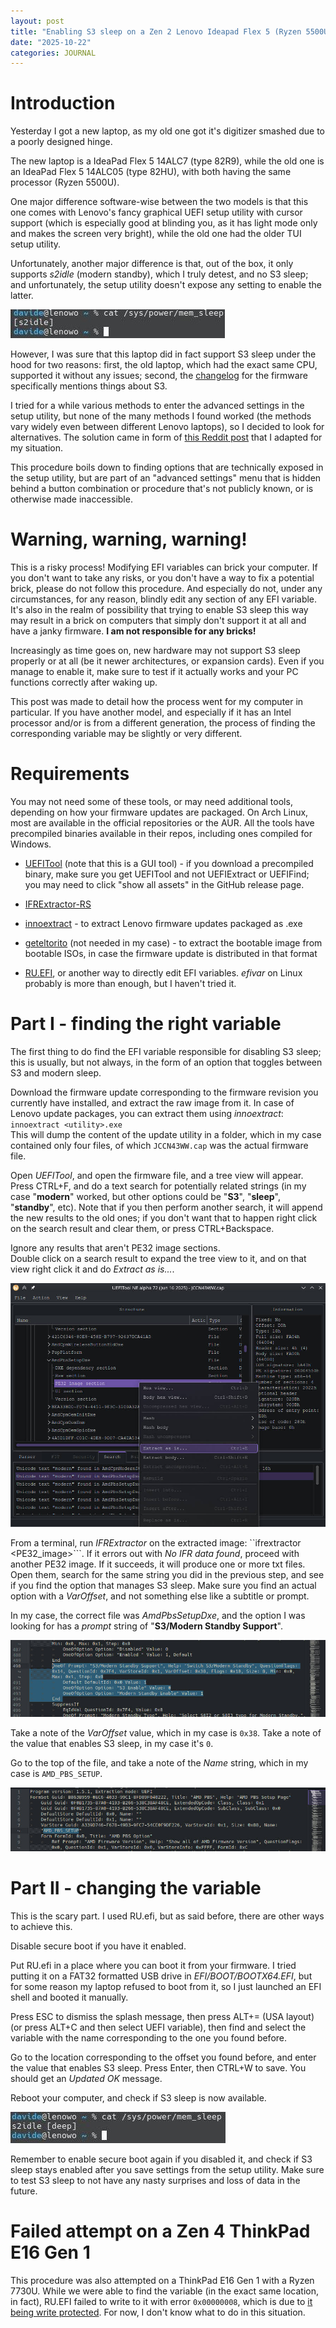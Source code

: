 ```yaml
---
layout: post
title: "Enabling S3 sleep on a Zen 2 Lenovo Ideapad Flex 5 (Ryzen 5500U, laptop type 82R9)"
date: "2025-10-22"
categories: JOURNAL
---
```


# Introduction
Yesterday I got a new laptop, as my old one got it's digitizer smashed due to a poorly designed hinge.  

The new laptop is a IdeaPad Flex 5 14ALC7 (type 82R9), while the old one is an IdeaPad Flex 5 14ALC05 (type 82HU), with both having the same processor (Ryzen 5500U).  

One major difference software-wise between the two models is that this one comes with Lenovo's fancy graphical UEFI setup utility with cursor support (which is especially good at blinding you, as it has light mode only and makes the screen very bright), while the old one had the older TUI setup utility.

Unfortunately, another major difference is that, out of the box, it only supports *s2idle* (modern standby), which I truly detest, and no S3 sleep; and unfortunately, the setup utility doesn't expose any setting to enable the latter.

![:(](/images/2025-10-22/nos3.jpg)

However, I was sure that this laptop did in fact support S3 sleep under the hood for two reasons: first, the old laptop, which had the exact same CPU, supported it without any issues; second, the [changelog](https://download.lenovo.com/consumer/mobiles/jccn43ww.txt) for the firmware specifically mentions things about S3.

I tried for a while various methods to enter the advanced settings in the setup utility, but none of the many methods I found worked (the methods vary widely even between different Lenovo laptops), so I decided to look for alternatives. The solution came in form of [this Reddit post](https://www.reddit.com/r/Lenovo/comments/id0457/guide_to_reenable_undervolting_after_latest_bios/) that I adapted for my situation.

This procedure boils down to finding options that are technically exposed in the setup utility, but are part of an "advanced settings" menu that is hidden behind a button combination or procedure that's not publicly known, or is otherwise made inaccessible.

# Warning, warning, warning!
This is a risky process! Modifying EFI variables can brick your computer. If you don't want to take any risks, or you don't have a way to fix a potential brick, please do not follow this procedure. And especially do not, under any circumstances, for any reason, blindly edit any section of any EFI variable. It's also in the realm of possibility that trying to enable S3 sleep this way may result in a brick on computers that simply don't support it at all and have a janky firmware. **I am not responsible for any bricks!**

Increasingly as time goes on, new hardware may not support S3 sleep properly or at all (be it newer architectures, or expansion cards). Even if you manage to enable it, make sure to test if it actually works and your PC functions correctly after waking up.

This post was made to detail how the process went for my computer in particular. If you have another model, and especially if it has an Intel processor and/or is from a different generation, the process of finding the corresponding variable may be slightly or very different.

# Requirements
You may not need some of these tools, or may need additional tools, depending on how your firmware updates are packaged. On Arch Linux, most are available in the official repositories or the AUR. All the tools have precompiled binaries available in their repos, including ones compiled for Windows.

- [UEFITool](https://github.com/LongSoft/UEFITool) (note that this is a GUI tool) - if you download a precompiled binary, make sure you get UEFITool and not UEFIExtract or UEFIFind; you may need to click "show all assets" in the GitHub release page.
- [IFRExtractor-RS](https://github.com/LongSoft/IFRExtractor-RS)

- [innoextract](https://github.com/dscharrer/innoextract/releases) - to extract Lenovo firmware updates packaged as .exe
- [geteltorito](https://github.com/rainer042/geteltorito) (not needed in my case) - to extract the bootable image from bootable ISOs, in case the firmware update is distributed in that format

- [RU.EFI](https://ruexe.blogspot.com/), or another way to directly edit EFI variables. *efivar* on Linux probably is more than enough, but I haven't tried it.

# Part I - finding the right variable
The first thing to do find the EFI variable responsible for disabling S3 sleep; this is usually, but not always, in the form of an option that toggles between S3 and modern sleep.  

Download the firmware update corresponding to the firmware revision you currently have installed, and extract the raw image from it. In case of Lenovo update packages, you can extract them using *innoextract*: ```innoextract <utility>.exe```  
This will dump the content of the update utility in a folder, which in my case contained only four files, of which ```JCCN43WW.cap``` was the actual firmware file.


Open *UEFITool*, and open the firmware file, and a tree view will appear. Press CTRL+F, and do a text search for potentially related strings (in my case "**modern**" worked, but other options could be "**S3**", "**sleep**", "**standby**", etc). Note that if you then perform another search, it will append the new results to the old ones; if you don't want that to happen right click on the search result and clear them, or press CTRL+Backspace.

Ignore any results that aren't PE32 image sections.  
Double click on a search result to expand the tree view to it, and on that view right click it and do *Extract as is...*.

![UEFITool](/images/2025-10-22/uefitool.jpg)

From a terminal, run *IFRExtractor* on the extracted image: ``ifrextractor <PE32_image>```. If it errors out with *No IFR data found*, proceed with another PE32 image. If it succeeds, it will produce one or more txt files. Open them, search for the same string you did in the previous step, and see if you find the option that manages S3 sleep. Make sure you find an actual option with a *VarOffset*, and not something else like a subtitle or prompt.

In my case, the correct file was *AmdPbsSetupDxe*, and the option I was looking for has a *prompt* string of "**S3/Modern Standby Support**".

![Variable](/images/2025-10-22/ifs.jpg)

Take a note of the *VarOffset* value, which in my case is `0x38`. Take a note of the value that enables S3 sleep, in my case it's `0`.

Go to the top of the file, and take a note of the *Name* string, which in my case is `AMD_PBS_SETUP`.

![Variable](/images/2025-10-22/ifs_name.jpg)

# Part II - changing the variable
This is the scary part. I used RU.efi, but as said before, there are other ways to achieve this.

Disable secure boot if you have it enabled.

Put RU.efi in a place where you can boot it from your firmware. I tried putting it on a FAT32 formatted USB drive in *EFI/BOOT/BOOTX64.EFI*, but for some reason my laptop refused to boot from it, so I just launched an EFI shell and booted it manually.

Press ESC to dismiss the splash message, then press ALT+= (USA layout) (or press ALT+C and then select UEFI variable), then find and select the variable with the name corresponding to the one you found before.

Go to the location corresponding to the offset you found before, and enter the value that enables S3 sleep. Press Enter, then CTRL+W to save. You should get an *Updated OK* message.

Reboot your computer, and check if S3 sleep is now available.

![:\)](/images/2025-10-22/yess3.jpg)

Remember to enable secure boot again if you disabled it, and check if S3 sleep stays enabled after you save settings from the setup utility. Make sure to test S3 sleep to not have any nasty surprises and loss of data in the future.

# Failed attempt on a Zen 4 ThinkPad E16 Gen 1

This procedure was also attempted on a ThinkPad E16 Gen 1 with a Ryzen 7730U. While we were able to find the variable (in the exact same location, in fact), RU.EFI failed to write to it with error `0x00000008`, which is due to [it being write protected](https://ruexe.blogspot.com/2021/08/errors-for-writing-uefi-variables.html). For now, I don't know what to do in this situation.
